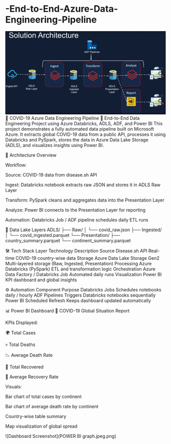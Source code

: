 # -End-to-End-Azure-Data-Engineering-Pipeline

![Architecture Diagram](architecture.jpeg.png)
🦠 COVID-19 Azure Data Engineering Pipeline
🚀 End-to-End Data Engineering Project using Azure Databricks, ADLS, ADF, and Power BI
This project demonstrates a fully automated data pipeline built on Microsoft Azure. It extracts global COVID-19 data from a public API, processes it using Databricks and PySpark, stores the data in Azure Data Lake Storage (ADLS), and visualizes insights using Power BI.

🧩 Architecture Overview

Workflow:

Source: COVID-19 data from disease.sh API

Ingest: Databricks notebook extracts raw JSON and stores it in ADLS Raw Layer

Transform: PySpark cleans and aggregates data into the Presentation Layer

Analyze: Power BI connects to the Presentation Layer for reporting

Automation: Databricks Job / ADF pipeline schedules daily ETL runs

🧱 Data Lake Layers
ADLS/
├── Raw/
│   └── covid_raw.json
├── Ingested/
│   └── covid_ingested.parquet
└── Presentation/
    ├── country_summary.parquet
    └── continent_summary.parquet

🛠️ Tech Stack
Layer	Technology	Description
Source	Disease.sh API	Real-time COVID-19 country-wise data
Storage	Azure Data Lake Storage Gen2	Multi-layered storage (Raw, Ingested, Presentation)
Processing	Azure Databricks (PySpark)	ETL and transformation logic
Orchestration	Azure Data Factory / Databricks Job	Automated daily runs
Visualization	Power BI	KPI dashboard and global insights


⚙️ Automation
Component	Purpose
Databricks Jobs	Schedules notebooks daily / hourly
ADF Pipelines	Triggers Databricks notebooks sequentially
Power BI Scheduled Refresh	Keeps dashboard updated automatically


📊 Power BI Dashboard
🧠 COVID-19 Global Situation Report

KPIs Displayed:

🌍 Total Cases

💀 Total Deaths

📉 Average Death Rate

💚 Total Recovered

💪 Average Recovery Rate

Visuals:

Bar chart of total cases by continent

Bar chart of average death rate by continent

Country-wise table summary

Map visualization of global spread

![Dashboard Screenshot](POWER BI graph.jpeg.png)
